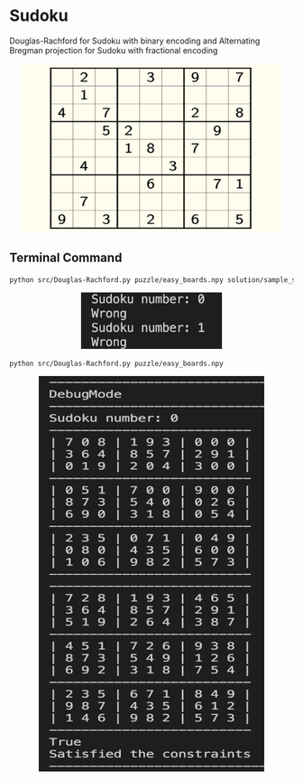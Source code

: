 # Sudoku
Douglas-Rachford for Sudoku with binary encoding and Alternating Bregman projection for Sudoku with fractional encoding

<p align="center">
  <img width="460" height="300" src=images/sudoku.png>
</p>

## Terminal Command
```bash
python src/Douglas-Rachford.py puzzle/easy_boards.npy solution/sample_solutions.npy
```
<p align="center">
  <img width="250" height="100" src=images/terminal1.png>
</p>

```bash
python src/Douglas-Rachford.py puzzle/easy_boards.npy
```
<p align="center">
  <img width="400" height="700" src=images/terminal3.png>
</p>
